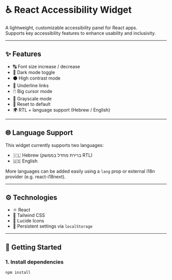 # ♿ React Accessibility Widget

A lightweight, customizable accessibility panel for React apps.  
Supports key accessibility features to enhance usability and inclusivity.

---

## ✨ Features

- 🔠 Font size increase / decrease
- 🌙 Dark mode toggle
- ⚫ High contrast mode
- 🔗 Underline links
- 🖱️ Big cursor mode
- 🖤 Grayscale mode
- 🔁 Reset to default
- 🌍 RTL + language support (Hebrew / English)

---

## 🌐 Language Support

This widget currently supports two languages:
- 🇮🇱 Hebrew (ברירת מחדל בממשק RTL)
- 🇺🇸 English

More languages can be added easily using a `lang` prop or external i18n provider (e.g. react-i18next).

---

## ⚙️ Technologies

- ⚛️ React
- 🎨 Tailwind CSS
- 🧩 Lucide Icons
- 💾 Persistent settings via `localStorage`

---


## 🚀 Getting Started

### 1. Install dependencies

```bash
npm install
